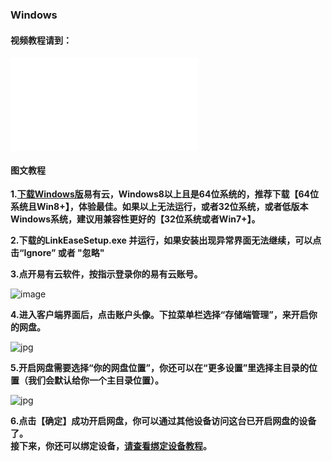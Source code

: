 ### Windows

#### 视频教程请到：

<iframe src="//player.bilibili.com/player.html?aid=1853919621&bvid=BV1us421K7uF&cid=1526239680&p=1" scrolling="no" border="0" frameborder="no" framespacing="0" allowfullscreen="true"> </iframe>

#### 图文教程

**1.[下载Windows版](https://www.linkease.com/download/?platform=windows)易有云，Windows8以上且是64位系统的，推荐下载【64位系统且Win8+】，体验最佳。如果以上无法运行，或者32位系统，或者低版本Windows系统，建议用兼容性更好的【32位系统或者Win7+】。**

**2.下载的LinkEaseSetup.exe 并运行，如果安装出现异常界面无法继续，可以点击“Ignore” 或者 "忽略"**

**3.点开易有云软件，按指示登录你的易有云账号。**

![image](./image/windows/win1.jpg)


**4.进⼊客户端界⾯后，点击账户头像。下拉菜单栏选择“存储端管理”，来开启你的⽹盘。**

![jpg](./image/mac/mac4.jpg)


**5.开启⽹盘需要选择“你的⽹盘位置”，你还可以在“更多设置”⾥选择主⽬录的位置（我们会默认给你⼀个主⽬录位置）。**

![jpg](./image/mac/mac5.jpg)

**6.点击【确定】成功开启网盘，你可以通过其他设备访问这台已开启⽹盘的设备了。**  
**接下来，你还可以绑定设备，[请查看绑定设备教程](/zh/guide/linkease/install/device/qnap.md)。**
